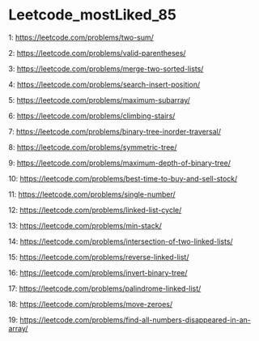 # Leetcode_mostLiked_85
1: https://leetcode.com/problems/two-sum/

2: https://leetcode.com/problems/valid-parentheses/

3: https://leetcode.com/problems/merge-two-sorted-lists/

4: https://leetcode.com/problems/search-insert-position/

5: https://leetcode.com/problems/maximum-subarray/

6: https://leetcode.com/problems/climbing-stairs/

7: https://leetcode.com/problems/binary-tree-inorder-traversal/

8: https://leetcode.com/problems/symmetric-tree/

9: https://leetcode.com/problems/maximum-depth-of-binary-tree/

10: https://leetcode.com/problems/best-time-to-buy-and-sell-stock/

11: https://leetcode.com/problems/single-number/

12: https://leetcode.com/problems/linked-list-cycle/

13: https://leetcode.com/problems/min-stack/

14: https://leetcode.com/problems/intersection-of-two-linked-lists/

15: https://leetcode.com/problems/reverse-linked-list/ 

16: https://leetcode.com/problems/invert-binary-tree/

17: https://leetcode.com/problems/palindrome-linked-list/

18: https://leetcode.com/problems/move-zeroes/

19: https://leetcode.com/problems/find-all-numbers-disappeared-in-an-array/ 
